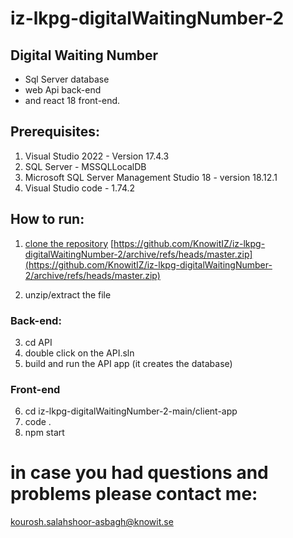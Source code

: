 # iz-lkpg-digitalWaitingNumber-2

## Digital Waiting Number
- Sql Server database
- web Api back-end
- and react 18 front-end.

## Prerequisites:
1. Visual Studio 2022 - Version 17.4.3
2. SQL Server - MSSQLLocalDB
3. Microsoft SQL Server Management Studio 18 - version 18.12.1
4. Visual Studio code - 1.74.2

## How to run:
1. [clone the repository](https://github.com/KnowitIZ/iz-lkpg-digitalWaitingNumber-2/archive/refs/heads/master.zip)
[https://github.com/KnowitIZ/iz-lkpg-digitalWaitingNumber-2/archive/refs/heads/master.zip](https://github.com/KnowitIZ/iz-lkpg-digitalWaitingNumber-2/archive/refs/heads/master.zip)

2. unzip/extract the file

### Back-end:

3. cd API
4. double click on the API.sln
5. build and run the API app (it creates the database)

### Front-end
6. cd iz-lkpg-digitalWaitingNumber-2-main/client-app
7. code .
8. npm start

# in case you had questions and problems please contact me:
kourosh.salahshoor-asbagh@knowit.se
